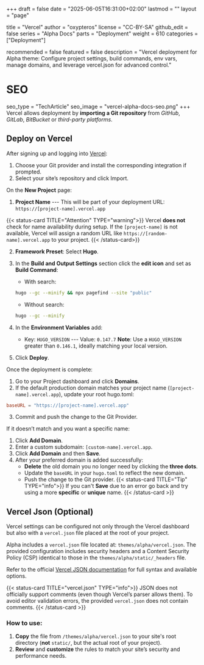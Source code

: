 +++
draft = false
date = "2025-06-05T16:31:00+02:00"
lastmod = ""
layout = "page"

title = "Vercel"
author = "oxypteros"
license = "CC-BY-SA"
github_edit = false
series = "Alpha Docs"
  parts = "Deployment"
  weight = 610
categories = ["Deployment"]

recommended = false
featured = false
description = "Vercel deployment for Alpha theme: Configure project settings, build commands, env vars, manage domains, and leverage vercel.json for advanced control."
# SEO
seo_type = "TechArticle"
seo_image = "vercel-alpha-docs-seo.png"
+++
Vercel allows deployment by **importing a Git repository** from *GitHub*, *GitLab*, *BitBucket* or *third-party platforms*.

## Deploy on Vercel
After signing up and logging into [Vercel](https://vercel.com/):

1. Choose your Git provider and install the corresponding integration if prompted.
2. Select your site’s repository and click Import.

On the **New Project** page:
1. **Project Name** --- This will be part of your deployment URL: `https://[project-name].vercel.app`

{{< status-card TITLE="Attention" TYPE="warning">}}
Vercel **does not** check for name availability during setup. If the `[project-name]` is not available, Vercel will assign a random URL like `https://[random-name].vercel.app` to your project.
{{< /status-card>}}

2. **Framework Preset**: Select **Hugo**.
3. In the **Build and Output Settings** section click the **edit icon** and set as **Build Command**:
    - With search:  
    ```bash
    hugo --gc --minify && npx pagefind --site "public"
    ```
    - Without search: 
    ```bash
    hugo --gc --minify
    ```
4. In the **Environment Variables** add:
    - Key: `HUGO_VERSION` --- Value: `0.147.7`
    **Note**: Use a `HUGO_VERSION` greater than `0.146.1`, ideally matching your local version.

5. Click **Deploy**.

Once the deployment is complete:
1. Go to your Project dashboard and click **Domains**.
2. If the default production domain matches your project name (`[project-name].vercel.app`), update your root hugo.toml: 
```toml
baseURL = "https://[project-name].vercel.app"
``` 
3. Commit and push the change to the Git Provider.

If it doesn’t match and you want a specific name:
1. Click **Add Domain**.
2. Enter a custom subdomain: `[custom-name].vercel.app`.
3. Click **Add Domain** and then **Save**.
4. After your preferred domain is added successfully:
    - **Delete** the old domain you no longer need by clicking the **three dots**.
    - Update the `baseURL` in your `hugo.toml` to reflect the new domain.
    - Push the change to the Git provider.
{{< status-card TITLE="Tip" TYPE="info">}}
If you can't **Save** due to an error go back and try using a more **specific** or **unique** name.
{{< /status-card >}}

## Vercel Json (Optional)
Vercel settings can be configured not only through the Vercel dashboard but also with a `vercel.json` file placed at the root of your project.

Alpha includes a `vercel.json` file located at: `themes/alpha/vercel.json`. The provided configuration includes security headers and a Content Security Policy (CSP) identical to those in the `themes/alpha/static/_headers` file. 

Refer to the official [Vercel JSON documentation](https://vercel.com/docs/project-configuration) for full syntax and available options.

{{< status-card TITLE="vercel.json" TYPE="info">}}
JSON does not officially support comments (even though Vercel’s parser allows them). To avoid editor validation errors, the provided `vercel.json` does not contain comments.
{{< /status-card >}}

### How to use:

1. **Copy** the file from `/themes/alpha/vercel.json` to your site's  root directory (**not** `static/`, but the actual root of your project).
2. **Review** and **customize** the rules to match your site’s security and performance needs.
